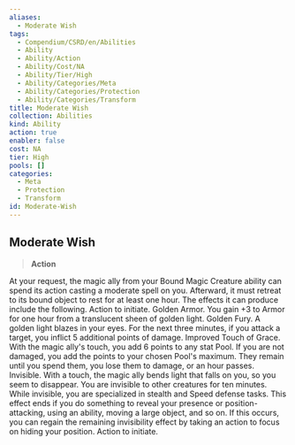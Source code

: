 ```yaml
---
aliases:
  - Moderate Wish
tags:
  - Compendium/CSRD/en/Abilities
  - Ability
  - Ability/Action
  - Ability/Cost/NA
  - Ability/Tier/High
  - Ability/Categories/Meta
  - Ability/Categories/Protection
  - Ability/Categories/Transform
title: Moderate Wish
collection: Abilities
kind: Ability
action: true
enabler: false
cost: NA
tier: High
pools: []
categories:
  - Meta
  - Protection
  - Transform
id: Moderate-Wish
---
```

## Moderate Wish    
>**Action**  
    
At your request, the magic ally from your Bound Magic Creature ability can spend its action casting a moderate spell on you. Afterward, it must retreat to its bound object to rest for at least one hour. The effects it can produce include the following. Action to initiate. Golden Armor. You gain +3 to Armor for one hour from a translucent sheen of golden light. Golden Fury. A golden light blazes in your eyes. For the next three minutes, if you attack a target, you inflict 5 additional points of damage. Improved Touch of Grace. With the magic ally's touch, you add 6 points to any stat Pool. If you are not damaged, you add the points to your chosen Pool's maximum. They remain until you spend them, you lose them to damage, or an hour passes. Invisible. With a touch, the magic ally bends light that falls on you, so you seem to disappear. You are invisible to other creatures for ten minutes. While invisible, you are specialized in stealth and Speed defense tasks. This effect ends if you do something to reveal your presence or position-attacking, using an ability, moving a large object, and so on. If this occurs, you can regain the remaining invisibility effect by taking an action to focus on hiding your position. Action to initiate.
